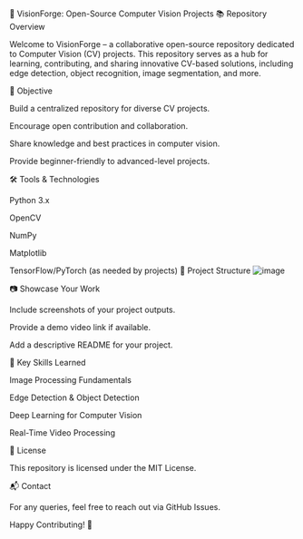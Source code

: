 🚀 VisionForge: Open-Source Computer Vision Projects
📚 Repository Overview

Welcome to VisionForge – a collaborative open-source repository dedicated to Computer Vision (CV) projects. This repository serves as a hub for learning, contributing, and sharing innovative CV-based solutions, including edge detection, object recognition, image segmentation, and more.

🎯 Objective

Build a centralized repository for diverse CV projects.

Encourage open contribution and collaboration.

Share knowledge and best practices in computer vision.

Provide beginner-friendly to advanced-level projects.

🛠️ Tools & Technologies

Python 3.x

OpenCV

NumPy

Matplotlib

TensorFlow/PyTorch (as needed by projects)
📂 Project Structure
![image](https://github.com/user-attachments/assets/c8c148e3-e356-4055-ac65-6e87e59371fc)

📷 Showcase Your Work

Include screenshots of your project outputs.

Provide a demo video link if available.

Add a descriptive README for your project.

🧠 Key Skills Learned

Image Processing Fundamentals

Edge Detection & Object Detection

Deep Learning for Computer Vision

Real-Time Video Processing

📄 License

This repository is licensed under the MIT License.

📬 Contact

For any queries, feel free to reach out via GitHub Issues.

Happy Contributing! 🚀
